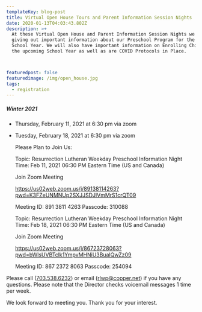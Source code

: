 ```yaml
---
templateKey: blog-post
title: Virtual Open House Tours and Parent Information Session Nights
date: 2020-01-13T04:03:43.802Z
description: >+
  At these Virtual Open House and Parent Information Session Nights we will be
  giving out important information about our Preschool Program for the 2021-2022
  School Year. We will also have important information on Enrolling Children for
  the upcoming School Year as well as are COVID Protocols in Place.



featuredpost: false
featuredimage: /img/open_house.jpg
tags:
  - registration
---
```

##### Winter 2021

* Thursday, February 11, 2021 at 6:30 pm via zoom
* Tuesday, February 18, 2021 at 6:30 pm via zoom

  Please Plan to Join Us: 

  Topic: Resurrection Lutheran Weekday Preschool Information Night  Time: Feb 11, 2021 06:30 PM Eastern Time (US and Canada) 

  Join Zoom Meeting 

  https://us02web.zoom.us/j/89138114263?pwd=K3FZeUNMNUp2SXJJSDJlVmMrS1crQT09 

  Meeting ID: 891 3811 4263  Passcode: 310088 

  Topic: Resurrection Lutheran Weekday Preschool Information Night  Time: Feb 18, 2021 06:30 PM Eastern Time (US and Canada) 

  Join Zoom Meeting 

  https://us02web.zoom.us/j/86723728063?pwd=bWlsUVBTclk1YmpvMHNiU3BualQwZz09 

  Meeting ID: 867 2372 8063  Passcode: 254094 

Please call ([703.538.6232](tel:+17035386232)) or email ([rlwp@copper.net](mailto:rlwp@copper.net)) if you have any questions. Please note that the Director checks voicemail messages 1 time per week.

We look forward to meeting you. Thank you for your interest.
